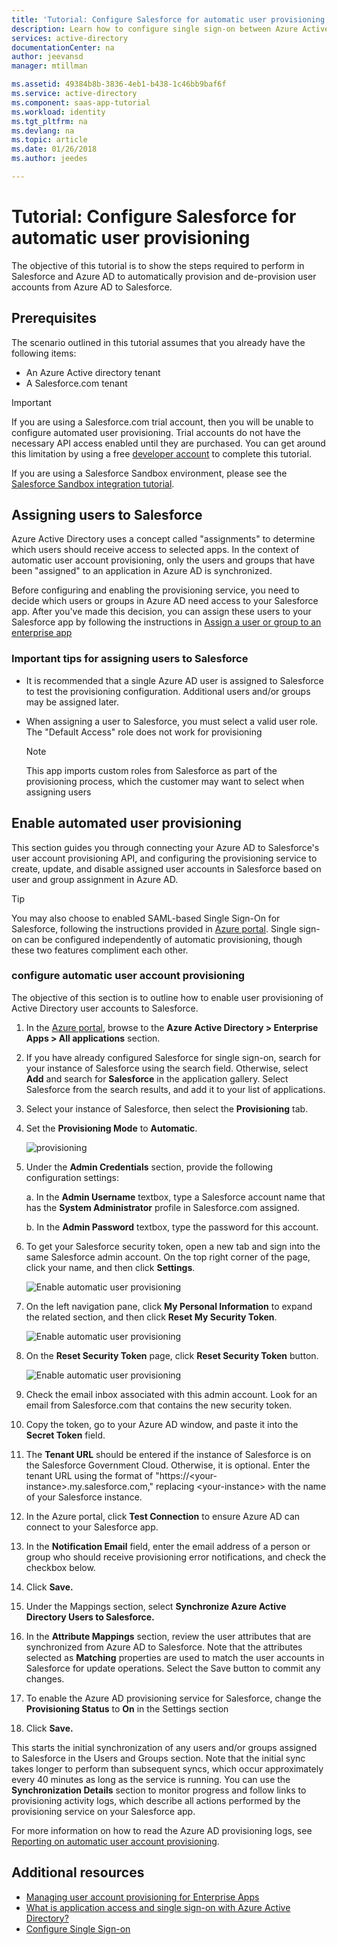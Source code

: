 ```yaml
---
title: 'Tutorial: Configure Salesforce for automatic user provisioning with Azure Active Directory| Microsoft Docs'
description: Learn how to configure single sign-on between Azure Active Directory and Salesforce.
services: active-directory
documentationCenter: na
author: jeevansd
manager: mtillman

ms.assetid: 49384b8b-3836-4eb1-b438-1c46bb9baf6f
ms.service: active-directory
ms.component: saas-app-tutorial
ms.workload: identity
ms.tgt_pltfrm: na
ms.devlang: na
ms.topic: article
ms.date: 01/26/2018
ms.author: jeedes

---
```

# Tutorial: Configure Salesforce for automatic user provisioning

The objective of this tutorial is to show the steps required to perform in Salesforce and Azure AD to automatically provision and de-provision user accounts from Azure AD to Salesforce.

## Prerequisites

The scenario outlined in this tutorial assumes that you already have the following items:

*   An Azure Active directory tenant
*   A Salesforce.com tenant

>[!IMPORTANT] 
>If you are using a Salesforce.com trial account, then you will be unable to configure automated user provisioning. Trial accounts do not have the necessary API access enabled until they are purchased. You can get around this limitation by using a free [developer account](https://developer.salesforce.com/signup) to complete this tutorial.

If you are using a Salesforce Sandbox environment, please see the [Salesforce Sandbox integration tutorial](https://go.microsoft.com/fwLink/?LinkID=521879).

## Assigning users to Salesforce

Azure Active Directory uses a concept called "assignments" to determine which users should receive access to selected apps. In the context of automatic user account provisioning, only the users and groups that have been "assigned" to an application in Azure AD is synchronized.

Before configuring and enabling the provisioning service, you need to decide which users or groups in Azure AD need access to your Salesforce app. After you've made this decision, you can assign these users to your Salesforce app by following the instructions in [Assign a user or group to an enterprise app](https://docs.microsoft.com/azure/active-directory/active-directory-coreapps-assign-user-azure-portal)

### Important tips for assigning users to Salesforce

*   It is recommended that a single Azure AD user is assigned to Salesforce to test the provisioning configuration. Additional users and/or groups may be assigned later.

*  When assigning a user to Salesforce, you must select a valid user role. The "Default Access" role does not work for provisioning

    > [!NOTE]
    > This app imports custom roles from Salesforce as part of the provisioning process, which the customer may want to select when assigning users

## Enable automated user provisioning

This section guides you through connecting your Azure AD to Salesforce's user account provisioning API, and configuring the provisioning service to create, update, and disable assigned user accounts in Salesforce based on user and group assignment in Azure AD.

>[!Tip]
>You may also choose to enabled SAML-based Single Sign-On for Salesforce, following the instructions provided in [Azure portal](https://portal.azure.com). Single sign-on can be configured independently of automatic provisioning, though these two features compliment each other.

### configure automatic user account provisioning

The objective of this section is to outline how to enable user provisioning of Active Directory user accounts to Salesforce.

1. In the [Azure portal](https://portal.azure.com), browse to the **Azure Active Directory > Enterprise Apps > All applications** section.

1. If you have already configured Salesforce for single sign-on, search for your instance of Salesforce using the search field. Otherwise, select **Add** and search for **Salesforce** in the application gallery. Select Salesforce from the search results, and add it to your list of applications.

1. Select your instance of Salesforce, then select the **Provisioning** tab.

1. Set the **Provisioning Mode** to **Automatic**.

    ![provisioning](./media/salesforce-provisioning-tutorial/provisioning.png)

1. Under the **Admin Credentials** section, provide the following configuration settings:
   
    a. In the **Admin Username** textbox, type a Salesforce account name that has the **System Administrator** profile in Salesforce.com assigned.
   
    b. In the **Admin Password** textbox, type the password for this account.

1. To get your Salesforce security token, open a new tab and sign into the same Salesforce admin account. On the top right corner of the page, click your name, and then click **Settings**.

     ![Enable automatic user provisioning](./media/salesforce-provisioning-tutorial/sf-my-settings.png "Enable automatic user provisioning")

1. On the left navigation pane, click **My Personal Information** to expand the related section, and then click **Reset My Security Token**.
  
    ![Enable automatic user provisioning](./media/salesforce-provisioning-tutorial/sf-personal-reset.png "Enable automatic user provisioning")

1. On the **Reset Security Token** page, click **Reset Security Token** button.

    ![Enable automatic user provisioning](./media/salesforce-provisioning-tutorial/sf-reset-token.png "Enable automatic user provisioning")

1. Check the email inbox associated with this admin account. Look for an email from Salesforce.com that contains the new security token.

1. Copy the token, go to your Azure AD window, and paste it into the **Secret Token** field.

1. The **Tenant URL** should be entered if the instance of Salesforce is on the Salesforce Government Cloud. Otherwise, it is optional. Enter the tenant URL using the format of "https://\<your-instance\>.my.salesforce.com," replacing \<your-instance\> with the name of your Salesforce instance.

1. In the Azure portal, click **Test Connection** to ensure Azure AD can connect to your Salesforce app.

1. In the **Notification Email** field, enter the email address of a person or group who should receive provisioning error notifications, and check the checkbox below.

1. Click **Save.**  
    
1.  Under the Mappings section, select **Synchronize Azure Active Directory Users to Salesforce.**

1. In the **Attribute Mappings** section, review the user attributes that are synchronized from Azure AD to Salesforce. Note that the attributes selected as **Matching** properties are used to match the user accounts in Salesforce for update operations. Select the Save button to commit any changes.

1. To enable the Azure AD provisioning service for Salesforce, change the **Provisioning Status** to **On** in the Settings section

1. Click **Save.**

This starts the initial synchronization of any users and/or groups assigned to Salesforce in the Users and Groups section. Note that the initial sync takes longer to perform than subsequent syncs, which occur approximately every 40 minutes as long as the service is running. You can use the **Synchronization Details** section to monitor progress and follow links to provisioning activity logs, which describe all actions performed by the provisioning service on your Salesforce app.

For more information on how to read the Azure AD provisioning logs, see [Reporting on automatic user account provisioning](../active-directory-saas-provisioning-reporting.md).

## Additional resources

* [Managing user account provisioning for Enterprise Apps](tutorial-list.md)
* [What is application access and single sign-on with Azure Active Directory?](../manage-apps/what-is-single-sign-on.md)
* [Configure Single Sign-on](https://docs.microsoft.com/azure/active-directory/active-directory-saas-salesforce-tutorial)
